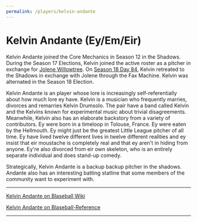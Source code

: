```yaml
---
permalink: /players/kelvin-andante
---
```


# Kelvin Andante (Ey/Em/Eir)

Kelvin Andante joined the Core Mechanics in Season 12 in the Shadows. During the Season 17 Elections, Kelvin joined the
active roster as a pitcher in exchange for [Jolene Willowtree](/players/jolene-willowtree). On 
[Season 18 Day 84](/team-history/season18/#kelvin-andante-and-fax-evasion), Kelvin retreated to the Shadows in exchange 
with Jolene through the Fax Machine. Kelvin was alternated in the Season 18 Election.

Kelvin Andante is an player whose lore is increasingly self-referentially about how much lore ey have. Kelvin is a musician who frequently marries, divorces and remarries Kelvin Drumsolo. The pair have a band called Kelvin and the Kelvins known for experimental music about trivial disagreements. Meanwhile, Kelvin also has an elaborate backstory from a variety of contributors. Ey were born in a timeloop in Tolouse, France. Ey were eaten by the Hellmouth. Ey might just be the greatest Little League pitcher of all time. Ey have lived twelve different lives in twelve different realities and ey insist that eir moustache is completely real and that ey aren't in hiding from anyone. Ey're also divorced from eir own skeleton, who is an entirely separate individual and does stand-up comedy.

Strategically, Kelvin Andante is a backup backup pitcher in the shadows. Andante also has an interesting batting statline that some members of the community want to experiment with.

---

[Kelvin Andante on Blaseball Wiki](https://www.blaseball.wiki/w/Kelvin_Andante)

[Kelvin Andante on Blaseball-Reference](https://blaseball-reference.com/players/kelvin-andante)

---
